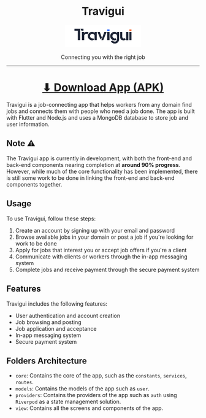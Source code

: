 <h1 align="center">Travigui</h1>
<p align="center">
<img width="198" src="assets/images/logo-thu.png" alt="Travigui">
</p>
<p align="center">
Connecting you with the right job
</p>
<hr>

<h1 align="center"><a  href="https://raw.githubusercontent.com/aymendn/travigui/main/apk/app-release.apk">⬇ Download App (APK)</a></h1>

Travigui is a job-connecting app that helps workers from any domain find jobs and connects them with people who need a job done. The app is built with Flutter and Node.js and uses a MongoDB database to store job and user information.

## Note ⚠

The Travigui app is currently in development, with both the front-end and back-end components nearing completion at <b>around 90% progress</b>. However, while much of the core functionality has been implemented, there is still some work to be done in linking the front-end and back-end components together.

## Usage

To use Travigui, follow these steps:

1. Create an account by signing up with your email and password
2. Browse available jobs in your domain or post a job if you're looking for work to be done
3. Apply for jobs that interest you or accept job offers if you're a client
4. Communicate with clients or workers through the in-app messaging system
5. Complete jobs and receive payment through the secure payment system

## Features

Travigui includes the following features:

- User authentication and account creation
- Job browsing and posting
- Job application and acceptance
- In-app messaging system
- Secure payment system

## Folders Architecture

- `core`: Contains the core of the app, such as the `constants`, `services`, `routes`.
- `models`: Contains the models of the app such as `user`.
- `providers`: Contains the providers of the app such as `auth` using `Riverpod` as a state management solution.
- `view`: Contains all the screens and components of the app.

